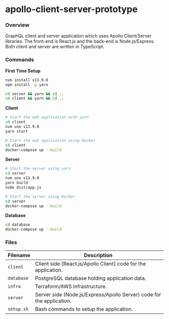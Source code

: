 # apollo-client-server-prototype

### Overview

GraphQL client and server application which uses Apollo Client/Server libraries.  The front-end is 
React.js and the back-end is Node.js/Express.  Both client and server are written in TypeScript.

### Commands

**First Time Setup**

```bash
nvm install v13.9.0
npm install -g yarn

cd server && yarn && cd ..
cd client && yarn && cd ..
```

**Client**

```bash
# Start the web application with yarn
cd client
nvm use v13.9.0
yarn start

# Start the web application using Docker
cd client
docker-compose up --build
```

**Server**

```bash
# Start the server using yarn
cd server
nvm use v13.9.0
yarn build
node dist/app.js

# Start the server using Docker
cd server
docker-compose up --build
```

**Database**

```bash
cd database
docker-compose up --build
```

### Files

| Filename              | Description                                                               |
|-----------------------|---------------------------------------------------------------------------|
| `client`              | Client side (React.js/Apollo Client) code for the application.            |
| `database`            | PostgreSQL database holding application data.                             |
| `infra`               | Terraform/AWS infrastructure.                                             |
| `server`              | Server side (Node.js/Express/Apollo Server) code for the application.     |
| `setup.sh`            | Bash commands to setup the application.                                   |
